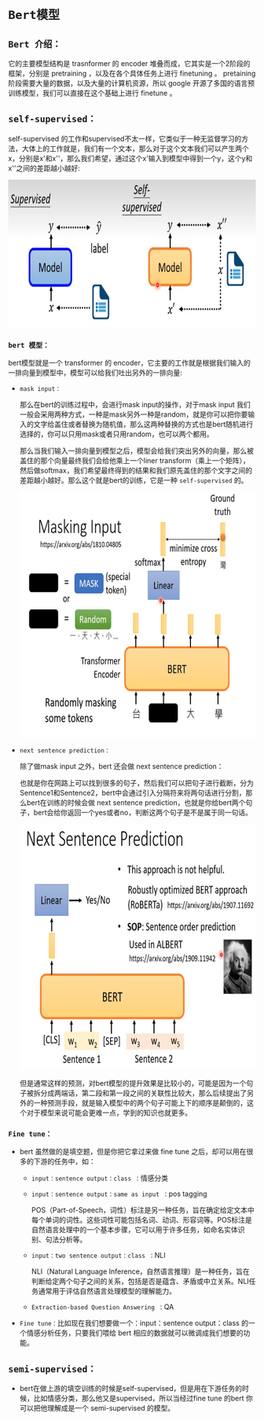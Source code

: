# `Bert模型` 

## `Bert 介绍：`

它的主要模型结构是 trasnformer 的 encoder 堆叠而成，它其实是一个2阶段的框架，分别是 pretraining ，以及在各个具体任务上进行 finetuning 。  pretaining 阶段需要大量的数据，以及大量的计算机资源，所以 google 开源了多国的语言预训练模型，我们可以直接在这个基础上进行 finetune 。

## `self-supervised：`

self-supervised 的工作和supervised不太一样，它类似于一种无监督学习的方法，大体上的工作就是，我们有一个文本，那么对于这个文本我们可以产生两个x，分别是x'和x''，那么我们希望，通过这个x'输入到模型中得到一个y，这个y和x''之间的差距越小越好:

<div align=center><img  height = 300  src="./static/self-supervise1.png"/></div>


### `bert 模型：`

bert模型就是一个 transformer 的 encoder，它主要的工作就是根据我们输入的一排向量到模型中，模型可以给我们吐出另外的一排向量:

* `mask input：`
  
    那么在bert的训练过程中，会进行mask input的操作，对于mask input 我们一般会采用两种方式，一种是mask另外一种是random，就是你可以把你要输入的文字给盖住或者替换为随机值，那么这两种替换的方式也是bert随机进行选择的，你可以只用mask或者只用random，也可以两个都用。

    那么当我们输入一排向量到模型之后，模型会给我们突出另外的向量，那么被盖住的那个向量最终我们会给他乘上一个liner transform（乘上一个矩阵），然后做softmax，我们希望最终得到的结果和我们原先盖住的那个文字之间的差距越小越好。那么这个就是bert的训练，它是一种 `self-supervised` 的。

    <div align=center><img height = 500 src="./static/self-supervise.png"/></div>

* `next sentence prediction：`
  
    除了做mask input 之外，bert 还会做 next sentence prediction：

    也就是你在网路上可以找到很多的句子，然后我们可以把句子进行截断，分为Sentence1和Sentence2，bert中会通过引入分隔符来将两句话进行分割，那么bert在训练的时候会做 next sentence prediction，也就是你给bert两个句子，bert会给你返回一个yes或者no，判断这两个句子是不是属于同一句话。

    <div align=center><img height = 500 src="./static/next sentence prediction.png"/></div>

    但是通常这样的预测，对bert模型的提升效果是比较小的，可能是因为一个句子被拆分成两端话，第二段和第一段之间的关联性比较大，那么后续提出了另外的一种预测手段，就是输入模型中的两个句子可能上下的顺序是颠倒的，这个对于模型来说可能会更难一点，学到的知识也就更多。

### `Fine tune：`

* bert 虽然做的是填空题，但是你把它拿过来做 fine tune 之后，却可以用在很多的下游的任务中，如：

    * `input：sentence output：class ：`情感分类

    * `input：sentence output：same as input ：`pos tagging
        
        POS（Part-of-Speech，词性）标注是另一种任务，旨在确定给定文本中每个单词的词性。这些词性可能包括名词、动词、形容词等。POS标注是自然语言处理中的一个基本步骤，它可以用于许多任务，如命名实体识别、句法分析等。

    * `input：two sentence output：class ：`NLI 

        NLI（Natural Language Inference，自然语言推理）是一种任务，旨在判断给定两个句子之间的关系，包括是否是蕴含、矛盾或中立关系。NLI任务通常用于评估自然语言处理模型的理解能力。

    * `Extraction-based Question Answering ：`QA


* `Fine tune：`比如现在我们想要做一个：input：sentence output：class 的一个情感分析任务，只要我们喂给 bert 相应的数据就可以微调成我们想要的功能。


## `semi-supervised：`

* bert在做上游的填空训练的时候是self-supervised，但是用在下游任务的时候，比如情感分类，那么他又是supervised，所以当经过fine tune 的bert 你可以把他理解成是一个 semi-supervised 的模型。
 






